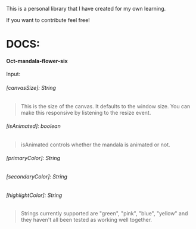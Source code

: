 This is a personal library that I have created for my own learning.

If you want to contribute feel free! 

# DOCS:
#### Oct-mandala-flower-six
Input:
###### [canvasSize]: String
> This is the size of the canvas. It defaults to the window size. You can make this responsive by listening to the resize event.

###### [isAnimated]: boolean
> isAnimated controls whether the mandala is animated or not.

###### [primaryColor]: String
###### [secondaryColor]: String
###### [highlightColor]: String
> Strings currently supported are "green", "pink", "blue", "yellow" and they haven't all been tested as working well together.
